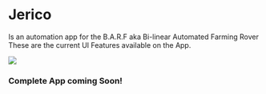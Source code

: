 <h1><b>Jerico</b></h1>

Is an automation app for the B.A.R.F aka Bi-linear Automated Farming Rover
These are the current UI Features available on the App.

![](https://user-images.githubusercontent.com/91371411/181503468-c25c7112-954c-4b04-be2b-7cc4dfc22f03.gif)

<b><h3>Complete App coming Soon! </h3></b>

